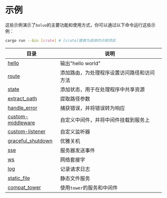 # 示例

这些示例演示了`boluo`的主要功能和使用方式，你可以通过以下命令运行这些示例：

```bash
cargo run --bin [crate] # [crate]替换为具体的示例项目
```

| 目录                                      | 说明                                       |
| ----------------------------------------- | ------------------------------------------ |
| [hello](./hello/)                         | 输出"hello world"                          |
| [route](./route/)                         | 添加路由，为处理程序设置访问路径和访问方法 |
| [state](./state/)                         | 添加状态，用于在处理程序中共享资源         |
| [extract_path](./extract_path/)           | 提取路径参数                               |
| [handle_error](./handle_error/)           | 捕获错误，并将错误转为响应                 |
| [custom-middleware](./custom-middleware/) | 自定义中间件，并将中间件挂载到服务上       |
| [custom-listener](./custom-listener)      | 自定义监听器                               |
| [graceful_shutdown](./graceful_shutdown/) | 优雅关机                                   |
| [sse](./sse/)                             | 服务器发送事件                             |
| [ws](./ws/)                               | 网络套接字                                 |
| [log](./log/)                             | 记录请求日志                               |
| [static_file](./static_file/)             | 静态文件服务                               |
| [compat_tower](./compat_tower/)           | 使用`tower`的服务和中间件                  |
